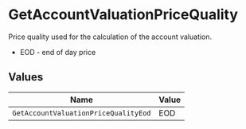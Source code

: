 # GetAccountValuationPriceQuality

Price quality used for the calculation of the account valuation.
* EOD - end of day price


## Values

| Name                                 | Value                                |
| ------------------------------------ | ------------------------------------ |
| `GetAccountValuationPriceQualityEod` | EOD                                  |